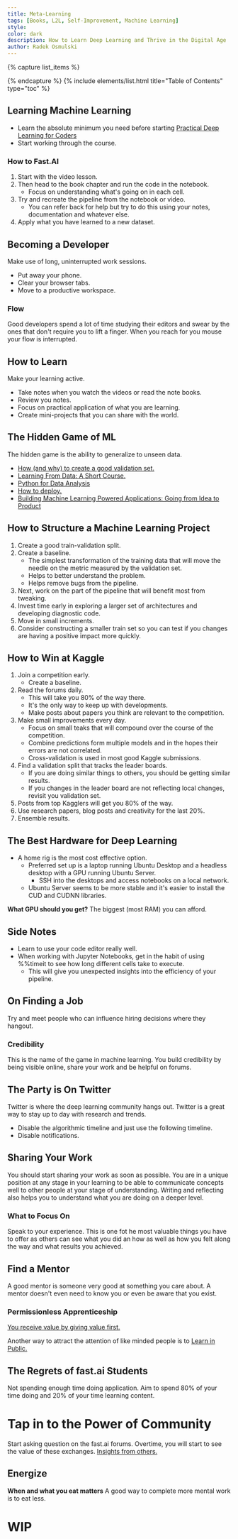 ```yaml
---
title: Meta-Learning
tags: [Books, L2L, Self-Improvement, Machine Learning]
style: 
color: dark
description: How to Learn Deep Learning and Thrive in the Digital Age
author: Radek Osmulski
---
```


{% capture list_items %}

{% endcapture %}
{% include elements/list.html title="Table of Contents" type="toc" %}

## Learning Machine Learning
* Learn the absolute minimum you need before starting [Practical Deep Learning for Coders](https://course.fast.ai/)
* Start working through the course.

### How to Fast.AI
1. Start with the video lesson.
2. Then head to the book chapter and run the code in the notebook.
    * Focus on understanding what's going on in each cell.
3. Try and recreate the pipeline from  the notebook or video.
    * You can refer back for help but try to do this using your notes, documentation and whatever else.
4. Apply what you have learned to a new dataset.

## Becoming a Developer
Make use of long, uninterrupted work sessions.
* Put away your phone.
* Clear your browser tabs.
* Move to a productive workspace.

### Flow
Good developers spend a lot of time studying their editors and swear by the ones that don't require you to lift a finger. When you reach for you mouse your flow is interrupted.

## How to Learn
Make your learning active.
* Take notes when you watch the videos or read the note books.
* Review you notes.
* Focus on practical application of what you are learning.
* Create mini-projects that you can share with the world.

## The Hidden Game of ML
The hidden game is the ability to generalize to unseen data.
* [How (and why) to create a good validation set.](https://www.fast.ai/2017/11/13/validation-sets/)
* [Learning From Data: A Short Course.](https://www.amazon.com/Learning-Data-Yaser-S-Abu-Mostafa/dp/1600490069)
* [Python for Data Analysis](https://wesmckinney.com/book/)
* [How to deploy.](https://youtu.be/5L3Ao5KuCC4)
* [Building Machine Learning Powered Applications: Going from Idea to Product](https://www.amazon.com/Building-Machine-Learning-Powered-Applications/dp/149204511X)

## How to Structure a Machine Learning Project
1. Create a good train-validation split.
2. Create a baseline.
    * The simplest transformation of the training data that will move the needle on the metric measured by the validation set.
    * Helps to better understand the problem.
    * Helps remove bugs from the pipeline.
3. Next, work on the part of the pipeline that will benefit most from tweaking.
4. Invest time early in exploring a larger set of architectures and developing diagnostic code.
5. Move in small increments.
6. Consider constructing a smaller train set so you can test if you changes are having a positive impact more quickly.

## How to Win at Kaggle
1. Join a competition early.
    * Create a baseline.
2. Read the forums daily.
    * This will take you 80% of the way there.
    * It's the only way to keep up with developments.
    * Make posts about papers you think are relevant to the competition.
3. Make small improvements every day.
    * Focus on small teaks that will compound over the course of the competition.
    * Combine predictions form multiple models and in the hopes their errors are not correlated.
    * Cross-validation is used in most good Kaggle submissions.
4. Find a validation split that tracks the leader boards.
    * If you are doing similar things to others, you should be getting similar results.
    * If you changes in the leader board are not reflecting local changes, revisit you validation set.
5. Posts from top Kagglers will get you 80% of the way.
6. Use research papers, blog posts and creativity for the last 20%.
7. Ensemble results.


## The Best Hardware for Deep Learning
* A home rig is the most cost effective option.
    * Preferred set up is a laptop running Ubuntu Desktop and a headless desktop with a GPU running Ubuntu Server.
        * SSH into the desktops and access notebooks on a local network.
    * Ubuntu Server seems to be more stable and it's easier to install the CUD and CUDNN libraries.

**What GPU should you get?**
The biggest (most RAM) you can afford.

## Side Notes
* Learn to use your code editor really well.
* When working with Jupyter Notebooks, get in the habit of using %%timeit to see how long different cells take to execute.
    * This will give you unexpected insights into the efficiency of your pipeline.

## On Finding a Job
Try and meet people who can influence hiring decisions where they hangout.

### Credibility
This is the name of the game in machine learning. You build credibility by being visible online, share your work and be helpful on forums.

## The Party is On Twitter
Twitter is where the deep learning community hangs out. Twitter is a great way to stay up to day with research and trends.
* Disable the algorithmic timeline and just use the following timeline.
* Disable notifications.

## Sharing Your Work
You should start sharing your work as soon as possible. You are in a unique position at any stage in your learning to be able to communicate concepts well to other people at your stage of understanding. Writing and reflecting also helps you to understand what you are doing on a deeper level.

### What to Focus On
Speak to your experience. This is one  fot he most valuable things you have to offer as others can see what you did an how as well as how you felt along the way and what results you achieved.

## Find a Mentor
A good mentor is someone very good at something you care about. A mentor doesn't even need to know you or even be aware that you exist.

### Permissionless Apprenticeship
[You receive value by giving value first.](https://twitter.com/jackbutcher/status/1261139777061113858?s=20)

Another way to attract the attention of like minded people is to [Learn in Public.](https://www.swyx.io/learn-in-public)

## The Regrets of fast.ai Students
Not spending enough time doing application. Aim to spend 80% of your time doing and 20% of your time learning content.

# Tap in to the Power of Community
Start asking question on the fast.ai forums. Overtime, you will start to see the value of these exchanges. [Insights from others.](https://radekosmulski.medium.com/how-to-use-the-power-of-the-community-to-learn-faster-564939882d62)

## Energize

**When and what you eat matters**
A good way to complete more mental work is to eat less. 

# WIP
